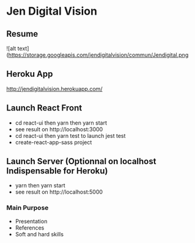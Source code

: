 Jen Digital Vision
========================

## Resume

![alt text](https://storage.googleapis.com/jendigitalvision/commun/Jendigital.png

## Heroku App

http://jendigitalvision.herokuapp.com/

## Launch React Front

* cd react-ui then yarn then yarn start
* see result on http://localhost:3000
* cd react-ui then yarn test to launch jest test
* create-react-app-sass project

## Launch Server (Optionnal on localhost Indispensable for Heroku)

* yarn then yarn start
* see result on http://localhost:5000

### Main Purpose

* Presentation
* References
* Soft and hard skills